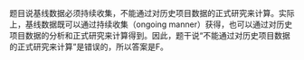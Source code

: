 题目说基线数据必须持续收集，不能通过对历史项目数据的正式研究来计算。实际上，基线数据既可以通过持续收集（ongoing manner）获得，也可以通过对历史项目数据的分析和正式研究来计算得到。因此，题干说“不能通过对历史项目数据的正式研究来计算”是错误的，所以答案是F。